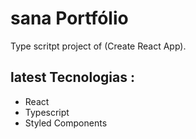 # sana Portfólio

Type scritpt project of  (Create React App).


## latest Tecnologias :
- React
- Typescript
- Styled Components


